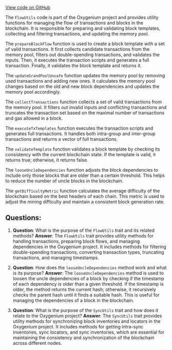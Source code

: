 [View code on GitHub](https://github.com/oxygenium/oxygenium/flow/src/main/scala/org/oxygenium/flow/core/FlowUtils.scala)

The `FlowUtils` code is part of the Oxygenium project and provides utility functions for managing the flow of transactions and blocks in the blockchain. It is responsible for preparing and validating block templates, collecting and filtering transactions, and updating the memory pool.

The `prepareBlockFlow` function is used to create a block template with a set of valid transactions. It first collects candidate transactions from the memory pool, filters out double-spending transactions, and validates the inputs. Then, it executes the transaction scripts and generates a full transaction. Finally, it validates the block template and returns it.

The `updateGrandPoolUnsafe` function updates the memory pool by removing used transactions and adding new ones. It calculates the memory pool changes based on the old and new block dependencies and updates the memory pool accordingly.

The `collectTransactions` function collects a set of valid transactions from the memory pool. It filters out invalid inputs and conflicting transactions and truncates the transaction set based on the maximal number of transactions and gas allowed in a block.

The `executeTxTemplates` function executes the transaction scripts and generates full transactions. It handles both intra-group and inter-group transactions and returns a vector of full transactions.

The `validateTemplate` function validates a block template by checking its consistency with the current blockchain state. If the template is valid, it returns true; otherwise, it returns false.

The `looseUncleDependencies` function adjusts the block dependencies to include only those blocks that are older than a certain threshold. This helps to reduce the number of uncle blocks in the blockchain.

The `getDifficultyMetric` function calculates the average difficulty of the blockchain based on the best headers of each chain. This metric is used to adjust the mining difficulty and maintain a consistent block generation rate.
## Questions: 
 1. **Question**: What is the purpose of the `FlowUtils` trait and its related methods?
   **Answer**: The `FlowUtils` trait provides utility methods for handling transactions, preparing block flows, and managing dependencies in the Oxygenium project. It includes methods for filtering double-spending transactions, converting transaction types, truncating transactions, and managing timestamps.

2. **Question**: How does the `looseUncleDependencies` method work and what is its purpose?
   **Answer**: The `looseUncleDependencies` method is used to loosen the uncle dependencies of a block by checking if the timestamp of each dependency is older than a given threshold. If the timestamp is older, the method returns the current hash; otherwise, it recursively checks the parent hash until it finds a suitable hash. This is useful for managing the dependencies of a block in the blockchain.

3. **Question**: What is the purpose of the `SyncUtils` trait and how does it relate to the Oxygenium project?
   **Answer**: The `SyncUtils` trait provides utility methods for synchronizing block inventories and locators in the Oxygenium project. It includes methods for getting intra-sync inventories, sync locators, and sync inventories, which are essential for maintaining the consistency and synchronization of the blockchain across different nodes.